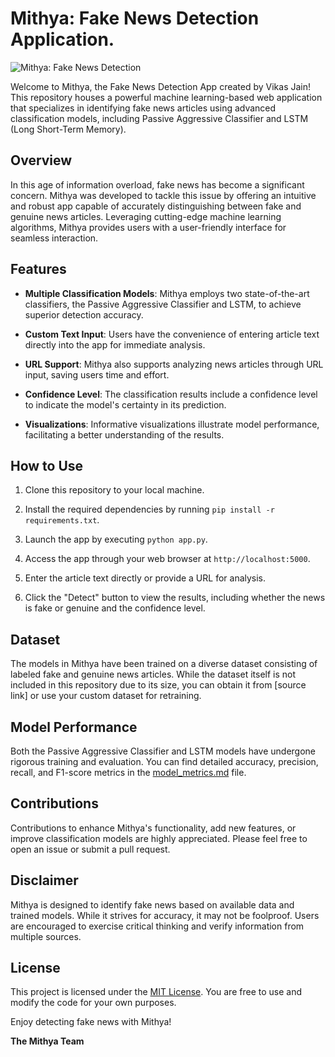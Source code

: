 # Mithya: Fake News Detection Application.

![Mithya: Fake News Detection](fake_news_detection.png)

Welcome to Mithya, the Fake News Detection App created by Vikas Jain! This repository houses a powerful machine learning-based web application that specializes in identifying fake news articles using advanced classification models, including Passive Aggressive Classifier and LSTM (Long Short-Term Memory).

## Overview

In this age of information overload, fake news has become a significant concern. Mithya was developed to tackle this issue by offering an intuitive and robust app capable of accurately distinguishing between fake and genuine news articles. Leveraging cutting-edge machine learning algorithms, Mithya provides users with a user-friendly interface for seamless interaction.

## Features

- **Multiple Classification Models**: Mithya employs two state-of-the-art classifiers, the Passive Aggressive Classifier and LSTM, to achieve superior detection accuracy.

- **Custom Text Input**: Users have the convenience of entering article text directly into the app for immediate analysis.

- **URL Support**: Mithya also supports analyzing news articles through URL input, saving users time and effort.

- **Confidence Level**: The classification results include a confidence level to indicate the model's certainty in its prediction.

- **Visualizations**: Informative visualizations illustrate model performance, facilitating a better understanding of the results.

## How to Use

1. Clone this repository to your local machine.

2. Install the required dependencies by running `pip install -r requirements.txt`.

3. Launch the app by executing `python app.py`.

4. Access the app through your web browser at `http://localhost:5000`.

5. Enter the article text directly or provide a URL for analysis.

6. Click the "Detect" button to view the results, including whether the news is fake or genuine and the confidence level.

## Dataset

The models in Mithya have been trained on a diverse dataset consisting of labeled fake and genuine news articles. While the dataset itself is not included in this repository due to its size, you can obtain it from [source link] or use your custom dataset for retraining.

## Model Performance

Both the Passive Aggressive Classifier and LSTM models have undergone rigorous training and evaluation. You can find detailed accuracy, precision, recall, and F1-score metrics in the [model_metrics.md](model_metrics.md) file.

## Contributions

Contributions to enhance Mithya's functionality, add new features, or improve classification models are highly appreciated. Please feel free to open an issue or submit a pull request.

## Disclaimer

Mithya is designed to identify fake news based on available data and trained models. While it strives for accuracy, it may not be foolproof. Users are encouraged to exercise critical thinking and verify information from multiple sources.

## License

This project is licensed under the [MIT License](LICENSE). You are free to use and modify the code for your own purposes.

Enjoy detecting fake news with Mithya!

**The Mithya Team**

